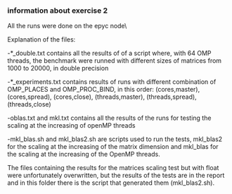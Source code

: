 ### information about exercise 2
All the runs were done on the epyc node\\

Explanation of the files:

-*_double.txt contains all the results of of a script where, with 64 OMP threads, the benchmark were runned with different sizes of matrices from 1000 to 20000, in double precision

-*_experiments.txt contains results of runs with different combination of OMP_PLACES and OMP_PROC_BIND, in this order: (cores,master), (cores,spread), (cores,close), (threads,master), (threads,spread), (threads,close)

-oblas.txt and mkl.txt contains all the results of the runs for testing the scaling at the increasing of openMP threads

-mkl_blas.sh and mkl_blas2.sh are scripts used to run the tests, mkl_blas2 for the scaling at the increasing of the matrix dimension and mkl_blas for the scaling at the increasing of the OpenMP threads.

The files containing the results for the matrices scaling test but with float were unfortunately overwritten, but the results of the tests are in the report and in this folder there is the script that generated them (mkl_blas2.sh).

